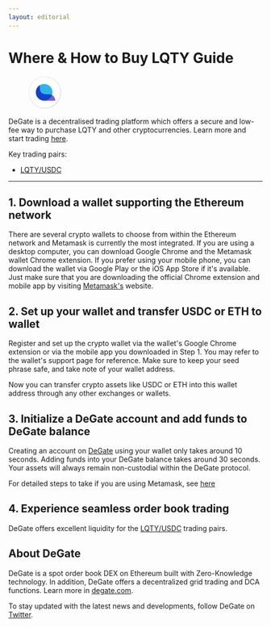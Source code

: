 ```yaml
---
layout: editorial
---
```


# Where & How to Buy LQTY Guide

<figure><img src="../.gitbook/assets/lqty_0x6dea81c8171d0ba574754ef6f8b412f2ed88c54d1716284883692.jpg" alt="" width="64" style="border-radius: 50%;"><figcaption></figcaption></figure>

DeGate is a decentralised trading platform which offers a secure and low-fee way to purchase LQTY and other cryptocurrencies. Learn more and start trading [here](https://app.degate.com/trade/USDC/0x6dea81c8171d0ba574754ef6f8b412f2ed88c54d?utm_source=howtobuy).&#x20;

Key trading pairs:

* [LQTY/USDC](https://app.degate.com/trade/USDC/LQTY?utm_source=howtobuy)

***

## 1. Download a wallet supporting the Ethereum network

There are several crypto wallets to choose from within the Ethereum network and Metamask is currently the most integrated. If you are using a desktop computer, you can download Google Chrome and the Metamask wallet Chrome extension. If you prefer using your mobile phone, you can download the wallet via Google Play or the iOS App Store if it's available. Just make sure that you are downloading the official Chrome extension and mobile app by visiting [Metamask's](https://metamask.io/) website.

## 2. Set up your wallet and transfer USDC or ETH to wallet

Register and set up the crypto wallet via the wallet's Google Chrome extension or via the mobile app you downloaded in Step 1. You may refer to the wallet's support page for reference. Make sure to keep your seed phrase safe, and take note of your wallet address.&#x20;

Now you can transfer crypto assets like USDC or ETH into this wallet address through any other exchanges or wallets.

## 3. Initialize a DeGate account and add funds to DeGate balance

Creating an account on [DeGate](https://app.degate.com/?utm_source=LQTY_howtobuy) using your wallet only takes around 10 seconds. Adding funds into your DeGate balance takes around 30 seconds. Your assets will always remain non-custodial within the DeGate protocol.

For detailed steps to take if you are using Metamask, see [here](https://docs.degate.com/v/product_en/main-features/wallet-connectivity/metamask)

## 4. Experience seamless order book trading

DeGate offers excellent liquidity for the [LQTY/USDC](https://app.degate.com/trade/USDC/LQTY?utm_source=howtobuy) trading pairs.&#x20;

## About DeGate

DeGate is a spot order book DEX on Ethereum built with Zero-Knowledge technology. In addition, DeGate offers a decentralized grid trading and DCA functions. Learn more in [degate.com](https://degate.com/?utm_source=LQTY_howtobuy).

To stay updated with the latest news and developments, follow DeGate on [Twitter](https://twitter.com/degatedex).
